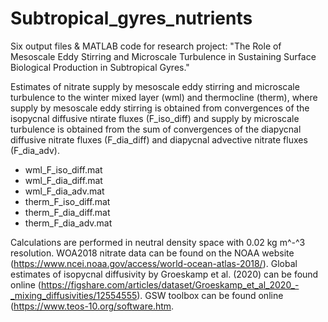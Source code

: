 # Subtropical_gyres_nutrients

Six output files & MATLAB code for research project: "The Role of Mesoscale Eddy Stirring and Microscale Turbulence in Sustaining Surface Biological Production in Subtropical Gyres."

Estimates of nitrate supply by mesoscale eddy stirring and microscale turbulence to the winter mixed layer (wml) and thermocline (therm), where supply by mesoscale eddy stirring is obtained from convergences of the isopycnal diffusive ntirate fluxes (F_iso_diff) and supply by microscale turbulence is obtained from the sum of convergences of the diapycnal diffusive nitrate fluxes (F_dia_diff) and diapycnal advective nitrate fluxes (F_dia_adv).
- wml_F_iso_diff.mat
- wml_F_dia_diff.mat
- wml_F_dia_adv.mat
- therm_F_iso_diff.mat
- therm_F_dia_diff.mat
- therm_F_dia_adv.mat

Calculations are performed in neutral density space with 0.02 kg m^-^3 resolution. WOA2018 nitrate data can be found on the NOAA website (https://www.ncei.noaa.gov/access/world-ocean-atlas-2018/). Global estimates of isopycnal diffusivity by Groeskamp et al. (2020) can be found online (https://figshare.com/articles/dataset/Groeskamp_et_al_2020_-_mixing_diffusivities/12554555). GSW toolbox can be found online (https://www.teos-10.org/software.htm. 
